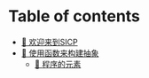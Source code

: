 # Table of contents

* [🤗 欢迎来到SICP](README.md)
* [🚧 使用函数来构建抽象](shi-yong-han-shu-lai-gou-jian-chou-xiang/README.md)
  * [🎡 程序的元素](shi-yong-han-shu-lai-gou-jian-chou-xiang/cheng-xu-de-yuan-su.md)
